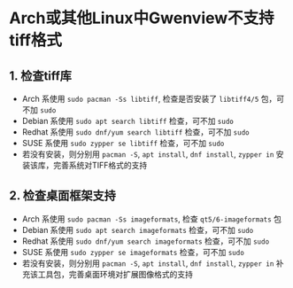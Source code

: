 # Arch或其他Linux中Gwenview不支持tiff格式

## 1. 检查tiff库

- Arch 系使用 `sudo pacman -Ss libtiff`, 检查是否安装了 `libtiff4/5` 包，可不加 `sudo`
- Debian 系使用 `sudo apt search libtiff` 检查，可不加 `sudo`
- Redhat 系使用 `sudo dnf/yum search libtiff` 检查，可不加 `sudo`
- SUSE 系使用 `sudo zypper se libtiff` 检查，可不加 `sudo`
- 若没有安装，则分别用 `pacman -S`, `apt install`, `dnf install`, `zypper in` 安装该库，完善系统对TIFF格式的支持

## 2. 检查桌面框架支持

- Arch 系使用 `sudo pacman -Ss imageformats`, 检查 `qt5/6-imageformats` 包
- Debian 系使用 `sudo apt search imageformats` 检查，可不加 `sudo`
- Redhat 系使用 `sudo dnf/yum search imageformats` 检查，可不加 `sudo`
- SUSE 系使用 `sudo zypper se imageformats` 检查，可不加 `sudo`
- 若没有安装，则分别用 `pacman -S`, `apt install`, `dnf install`, `zypper in` 补充该工具包，完善桌面环境对扩展图像格式的支持

